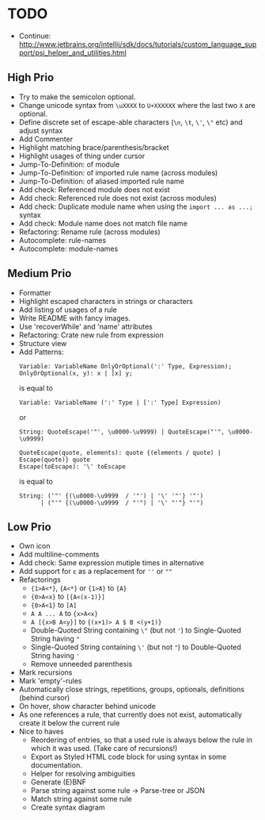 # TODO
* Continue: http://www.jetbrains.org/intellij/sdk/docs/tutorials/custom_language_support/psi_helper_and_utilities.html

## High Prio
* Try to make the semicolon optional.
* Change unicode syntax from `\uXXXX` to `U+XXXXXX` where the last two `X` are optional.
* Define discrete set of escape-able characters (`\n`, `\t`, `\'`, `\"` etc) and adjust syntax
* Add Commenter
* Highlight matching brace/parenthesis/bracket
* Highlight usages of thing under cursor
* Jump-To-Definition: of module
* Jump-To-Definition: of imported rule name (across modules)
* Jump-To-Definition: of aliased imported rule name
* Add check: Referenced module does not exist
* Add check: Referenced rule does not exist (across modules)
* Add check: Duplicate module name when using the `import ... as ...;` syntax
* Add check: Module name does not match file name
* Refactoring: Rename rule (across modules)
* Autocomplete: rule-names
* Autocomplete: module-names

## Medium Prio
* Formatter
* Highlight escaped characters in strings or characters
* Add listing of usages of a rule
* Write README with fancy images.
* Use 'recoverWhile' and 'name' attributes
* Refactoring: Crate new rule from expression
* Structure view
* Add Patterns:
   ```
   Variable: VariableName OnlyOrOptional(':' Type, Expression);
   OnlyOrOptional(x, y): x | [x] y;
   ```
   is equal to
   ```
   Variable: VariableName (':' Type | [':' Type] Expression)
   ```
   or
   ```
   String: QuoteEscape('"', \u0000-\u9999) | QuoteEscape("'", \u0000-\u9999)
   
   QuoteEscape(quote, elements): quote {(elements / quote) | Escape(quote)} quote
   Escape(toEscape): '\' toEscape
   ```
   is equal to
   ```
   String: ('"' {(\u0000-\u9999  / '"') | '\' '"'} '"') 
         | ("'" {(\u0000-\u9999  / "'") | '\' "'"} "'")
   ```

## Low Prio
* Own icon
* Add multiline-comments
* Add check: Same expression mutiple times in alternative
* Add support for `ε` as a replacement for `''` or `""`
* Refactorings
    * `{1>A<*}`, `{A<*}` or `{1>A}` to `{A}`
    * `{0>A<x}` to `[{A<(x-1)}]`
    * `{0>A<1}` to `[A]`
    * `A A ... A` to `{x>A<x}`
    * `A [{x>B A<y}]` to `{(x+1)> A $ B <(y+1)}`
    * Double-Quoted String containing `\"` (but not `'`) to Single-Quoted String having `"` 
    * Single-Quoted String containing `\'` (but not `"`) to Double-Quoted String having `'` 
    * Remove unneeded parenthesis
* Mark recursions
* Mark 'empty'-rules
* Automatically close strings, repetitions, groups, optionals, definitions (behind cursor)
* On hover, show character behind unicode    
* As one references a rule, that currently does not exist, automatically create it below the current rule
* Nice to haves
    * Reordering of entries, so that a used rule is always below the rule in which it was used. (Take care of recursions!)
    * Export as Styled HTML code block for using syntax in some documentation.
    * Helper for resolving ambiguities
    * Generate (E)BNF
    * Parse string against some rule -> Parse-tree or JSON
    * Match string against some rule
    * Create syntax diagram
